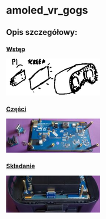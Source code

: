 # amoled_vr_gogs


## Opis szczegółowy:

### [Wstęp](01_intro.md)
[![](_pics/index/tn_sec01.png)](01_intro.md)

### [Części](02_parts.md)
[![](_pics/index/tn_sec02.jpg)](02_parts.md)

### [Składanie](03_assembly.md)
[![](_pics/index/tn_sec03.jpg)](03_assembly.md)

